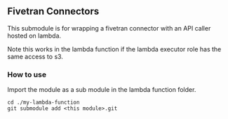 ## Fivetran Connectors

This submodule is for wrapping a fivetran connector with an API caller hosted on lambda.

Note this works in the lambda function if the lambda executor role has the same access to s3.

### How to use

Import the module as a sub module in the lambda function folder.

```
cd ./my-lambda-function
git submodule add <this module>.git
```

